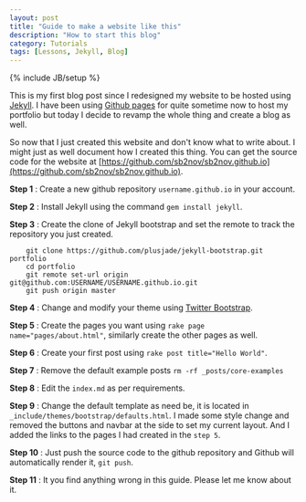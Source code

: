 ```yaml
---
layout: post
title: "Guide to make a website like this"
description: "How to start this blog"
category: Tutorials
tags: [Lessons, Jekyll, Blog]
---
```

{% include JB/setup %}

This is my first blog post since I redesigned my website to be hosted using [Jekyll](http://jekyllrb.com/). I have been using [Github pages](http://pages.github.com/) for quite sometime now to host my portfolio but today I decide to revamp the whole thing and create a blog as well.

So now that I just created this website and don't know what to write about. I might just as well document how I created this thing. You can get the source code for the website at [https://github.com/sb2nov/sb2nov.github.io](https://github.com/sb2nov/sb2nov.github.io).

**Step 1** : Create a new github repository `username.github.io` in your account. 

**Step 2** : Install Jekyll using the command `gem install jekyll`.

**Step 3** : Create the clone of Jekyll bootstrap and set the remote to track the repository you just created. 

        git clone https://github.com/plusjade/jekyll-bootstrap.git portfolio
        cd portfolio
        git remote set-url origin git@github.com:USERNAME/USERNAME.github.io.git
        git push origin master

**Step 4** : Change and modify your theme using [Twitter Bootstrap](http://getbootstrap.com/).

**Step 5** : Create the pages you want using `rake page name="pages/about.html"`, similarly create the other pages as well. 

**Step 6** : Create your first post using `rake post title="Hello World"`.

**Step 7** : Remove the default example posts `rm -rf _posts/core-examples`

**Step 8** : Edit the `index.md` as per requirements.

**Step 9** : Change the default template as need be, it is located in `_include/themes/bootstrap/defaults.html`. I made some style change and removed the buttons and navbar at the side to set my current layout. And I added the links to the pages I had created in the `step 5`.

**Step 10** : Just push the source code to the github repository and Github will automatically render it, `git push`.

**Step 11** : It you find anything wrong in this guide. Please let me know about it.
